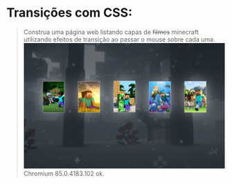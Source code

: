 # **Transições com CSS:**
> Construa uma página web listando capas de ~~filmes~~ minecraft utilizando efeitos de transição ao passar o mouse sobre cada uma.
![UI preview](src/preview.png)
> Chromium 85.0.4183.102 ok.